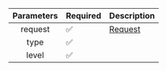 | Parameters | Required           | Description           |
|:----------:|--------------------|-----------------------|
|  request   | :white_check_mark: | [Request](Request.md) |
|    type    | :white_check_mark: |                       |
|   level    | :white_check_mark: |                       |